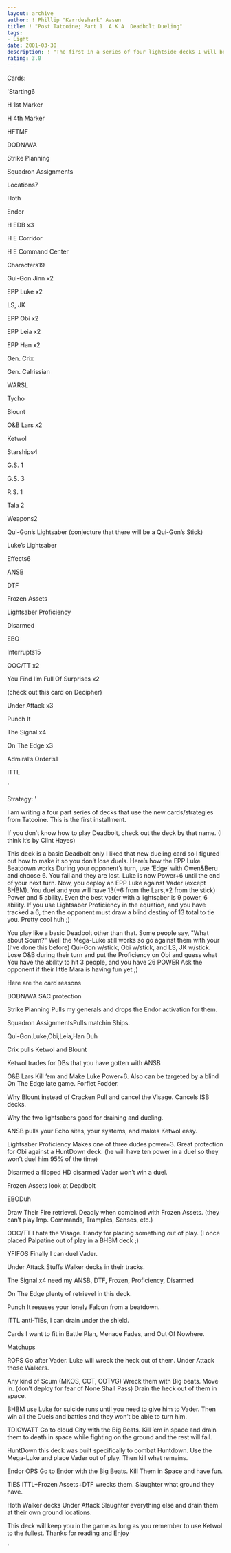 ```yaml
---
layout: archive
author: ! Phillip "Karrdeshark" Aasen
title: ! "Post Tatooine; Part 1  A K A  Deadbolt Dueling"
tags:
- Light
date: 2001-03-30
description: ! "The first in a series of four lightside decks I will be posting that use new cards and strategies from the newest set, Tatooine.  I don’t have the new cards so don’t ask about tournament stuff.   This deck is a common Deadbolt with a deadly pa"
rating: 3.0
---
```

Cards: 

'Starting6

H 1st Marker

H 4th Marker

HFTMF

DODN/WA

Strike Planning

Squadron Assignments


Locations7

Hoth

Endor

H EDB x3

H E Corridor

H E Command Center


Characters19

Gui-Gon Jinn x2

EPP Luke x2

LS, JK

EPP Obi x2

EPP Leia x2

EPP Han x2

Gen. Crix

Gen. Calrissian

WARSL

Tycho

Blount

O&B Lars x2

Ketwol


Starships4

G.S. 1

G.S. 3

R.S. 1

Tala 2


Weapons2

Qui-Gon’s Lightsaber  (conjecture that there will be a Qui-Gon’s Stick)

Luke’s Lightsaber 


Effects6

ANSB

DTF

Frozen Assets

Lightsaber Proficiency

Disarmed

EBO


Interrupts15

OOC/TT x2

You Find I’m Full Of Surprises x2

(check out this card on Decipher)

Under Attack x3

Punch It

The Signal x4

On The Edge x3


Admiral’s Order’s1

ITTL

'

Strategy: '

I am writing a four part series of decks that use the new cards/strategies from Tatooine.  This is the first installment.


If you don’t know how to play Deadbolt, check out the deck by that name. (I think it’s by Clint Hayes)


This deck is a basic Deadbolt only I liked that new dueling card so I figured out how to make it so you don’t lose duels.  Here’s how the EPP Luke Beatdown works During your opponent’s turn, use ’Edge’ with Owen&Beru and choose 6.  You fail and they are lost.  Luke is now Power+6 until the end of your next turn.  Now, you deploy an EPP Luke against Vader (except BHBM).  You duel and you will have 13(+6 from the Lars,+2 from the stick) Power and 5 ability.  Even the best vader with a lightsaber is 9 power, 6 ability.  If you use Lightsaber Proficiency in the equation, and you have tracked a 6, then the opponent must draw a blind destiny of 13 total to tie you.  Pretty cool huh ;)

You play like a basic Deadbolt other than that.  Some people say, "What about Scum?" Well the Mega-Luke still works so go against them with your (I’ve done this before) Qui-Gon w/stick, Obi w/stick, and LS, JK w/stick.  Lose O&B during their turn and put the Proficiency on Obi and guess what You have the ability to hit 3 people, and you have 26 POWER  Ask the opponent if their little Mara is having fun yet ;)

Here are the card reasons


DODN/WA SAC protection


Strike Planning Pulls my generals and drops the Endor activation for them.


Squadron AssignmentsPulls matchin Ships.


Qui-Gon,Luke,Obi,Leia,Han Duh


Crix pulls Ketwol and Blount


Ketwol trades for DBs that you have gotten with ANSB


O&B Lars Kill ’em and Make Luke Power+6.  Also can be targeted by a blind On The Edge late game.  Forfiet Fodder.


Why Blount instead of Cracken Pull and cancel the Visage.  Cancels ISB decks.


Why the two lightsabers good for draining and dueling.


ANSB pulls your Echo sites, your systems, and makes Ketwol easy.


Lightsaber Proficiency Makes one of three dudes power+3.  Great protection for Obi against a HuntDown deck. (he will have ten power in a duel so they won’t duel him 95% of the time) 


Disarmed a flipped HD disarmed Vader won’t win a duel.


Frozen Assets look at Deadbolt


EBODuh


Draw Their Fire retrievel.  Deadly when combined with Frozen Assets. (they can’t play Imp. Commands, Tramples, Senses, etc.)


OOC/TT I hate the Visage.  Handy for placing something out of play. (I once placed Palpatine out of play in a BHBM deck ;)


YFIFOS Finally I can duel Vader.


Under Attack Stuffs Walker decks in their tracks.


The Signal x4 need my ANSB, DTF, Frozen, Proficiency, Disarmed


On The Edge plenty of retrievel in this deck.


Punch It resuses your lonely Falcon from a beatdown.


ITTL anti-TIEs, I can drain under the shield.



Cards I want to fit in Battle Plan, Menace Fades, and Out Of Nowhere.



Matchups


ROPS Go after Vader.  Luke will wreck the heck out of them.  Under Attack those Walkers.


Any kind of Scum (MKOS, CCT, COTVG) Wreck them with Big beats.  Move in.  (don’t deploy for fear of None Shall Pass) Drain the heck out of them in space.


BHBM use Luke for suicide runs until you need to give him to Vader.  Then win all the Duels and battles and they won’t be able to turn him.


TDIGWATT Go to cloud City with the Big Beats.  Kill ’em in space and drain them to death in space while fighting on the ground and the rest will fall.


HuntDown this deck was built specifically to combat Huntdown.  Use the Mega-Luke and place Vader out of play.  Then kill what remains.


Endor OPS Go to Endor with the Big Beats.  Kill Them in Space and have fun.


TIES ITTL+Frozen Assets+DTF wrecks them.  Slaughter what ground they have.


Hoth Walker decks Under Attack  Slaughter everything else and drain them at their own ground locations.


This deck will keep you in the game as long as you remember to use Ketwol to the fullest.  Thanks for reading and Enjoy



'